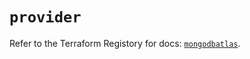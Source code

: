 # `provider`

Refer to the Terraform Registory for docs: [`mongodbatlas`](https://registry.terraform.io/providers/mongodb/mongodbatlas/1.10.0/docs).
